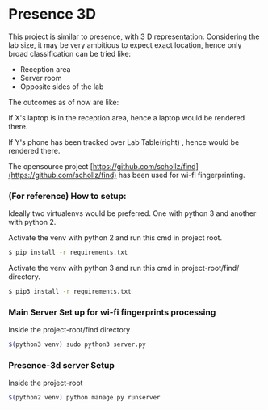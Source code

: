 # Presence 3D

This project is similar to presence, with 3 D representation. Considering the lab size, it may be very ambitious to expect exact location, hence only broad classification can be tried like: 

- Reception area
- Server room
- Opposite sides of the lab

The outcomes as of now are like: 

If X's laptop is in the reception area, hence a laptop would be rendered there.

If Y's phone has been tracked over Lab Table(right) , hence would be rendered there.

The opensource project [https://github.com/schollz/find](https://github.com/schollz/find) has been used for wi-fi fingerprinting.

### (For reference) How to setup:
Ideally two virtualenvs would be preferred. One with python 3 and another with python 2.

Activate the venv with python 2 and run this cmd in project root.
```bash
$ pip install -r requirements.txt
```

Activate the venv with python 3  and run this cmd in project-root/find/ directory.
```bash
$ pip3 install -r requirements.txt
```

### Main Server Set up for wi-fi fingerprints processing
Inside the project-root/find directory

```bash
$(python3 venv) sudo python3 server.py
```

### Presence-3d server Setup

Inside the project-root

```bash
$(python2 venv) python manage.py runserver
```